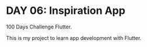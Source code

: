 # DAY 06: Inspiration App

100 Days Challenge Flutter.

This is my project to learn app development with Flutter.